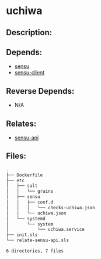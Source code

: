 # uchiwa

## Description:



## Depends:

  -  [sensu](salt/sensu)
  -  [sensu-client](salt/sensu-client)

## Reverse Depends:

  -  N/A

## Relates:

  -  [sensu-api](salt/sensu-api)

## Files:

```bash
.
├── Dockerfile
├── etc
│   ├── salt
│   │   └── grains
│   ├── sensu
│   │   ├── conf.d
│   │   │   └── checks-uchiwa.json
│   │   └── uchiwa.json
│   └── systemd
│       └── system
│           └── uchiwa.service
├── init.sls
└── relate-sensu-api.sls

6 directories, 7 files
```
